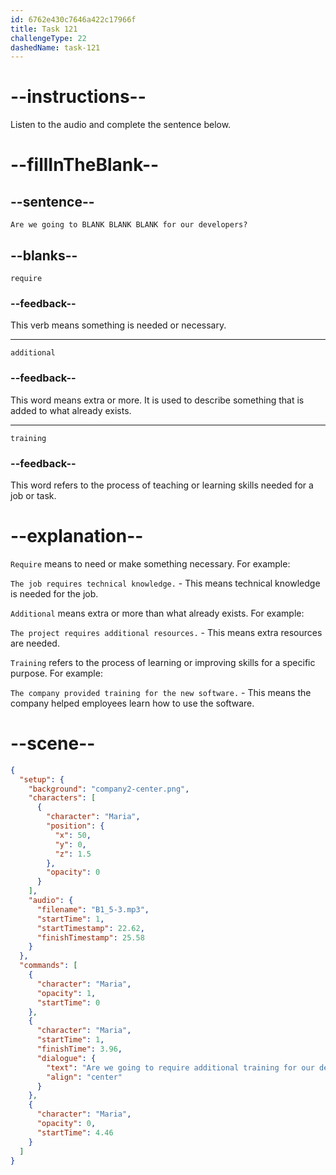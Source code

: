 ```yaml
---
id: 6762e430c7646a422c17966f
title: Task 121
challengeType: 22
dashedName: task-121
---
```

<!-- (audio) Maria: Are we going to require additional training for our developers? -->

# --instructions--

Listen to the audio and complete the sentence below.

# --fillInTheBlank--

## --sentence--

`Are we going to BLANK BLANK BLANK for our developers?`

## --blanks--

`require`

### --feedback--

This verb means something is needed or necessary.

---

`additional`

### --feedback--

This word means extra or more. It is used to describe something that is added to what already exists.

---

`training`

### --feedback--

This word refers to the process of teaching or learning skills needed for a job or task.

# --explanation--

`Require` means to need or make something necessary. For example: 

`The job requires technical knowledge.` - This means technical knowledge is needed for the job.  

`Additional` means extra or more than what already exists. For example:

`The project requires additional resources.` - This means extra resources are needed.  

`Training` refers to the process of learning or improving skills for a specific purpose. For example: 

`The company provided training for the new software.` - This means the company helped employees learn how to use the software.

# --scene--

```json
{
  "setup": {
    "background": "company2-center.png",
    "characters": [
      {
        "character": "Maria",
        "position": {
          "x": 50,
          "y": 0,
          "z": 1.5
        },
        "opacity": 0
      }
    ],
    "audio": {
      "filename": "B1_5-3.mp3",
      "startTime": 1,
      "startTimestamp": 22.62,
      "finishTimestamp": 25.58
    }
  },
  "commands": [
    {
      "character": "Maria",
      "opacity": 1,
      "startTime": 0
    },
    {
      "character": "Maria",
      "startTime": 1,
      "finishTime": 3.96,
      "dialogue": {
        "text": "Are we going to require additional training for our developers?",
        "align": "center"
      }
    },
    {
      "character": "Maria",
      "opacity": 0,
      "startTime": 4.46
    }
  ]
}
```
